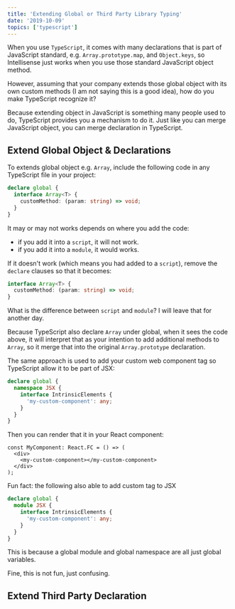 ```yaml
---
title: 'Extending Global or Third Party Library Typing'
date: '2019-10-09'
topics: ['typescript']
---
```


When you use `TypeScript`, it comes with many declarations that is part of JavaScript standard, e.g. `Array.prototype.map`, and `Object.keys`, so Intellisense just works when you use those standard JavaScript object method.

However, assuming that your company extends those global object with its own custom methods (I am not saying this is a good idea), how do you make TypeScript recognize it?

Because extending object in JavaScript is something many people used to do, TypeScript provides you a mechanism to do it. Just like you can merge JavaScript object, you can merge declaration in TypeScript.

## Extend Global Object & Declarations

To extends global object e.g. `Array`, include the following code in any TypeScript file in your project:

```ts
declare global {
  interface Array<T> {
    customMethod: (param: string) => void;
  }
}
```

<aside>

It may or may not works depends on where you add the code:

- if you add it into a `script`, it will not work.
- if you add it into a `module`, it would works.

If it doesn't work (which means you had added to a `script`), remove the `declare` clauses so that it becomes:

```ts
interface Array<T> {
  customMethod: (param: string) => void;
}
```

What is the difference between `script` and `module`? I will leave that for another day.

</aside>

Because TypeScript also declare `Array` under global, when it sees the code above, it will interpret that as your intention to add additional methods to `Array`, so it merge that into the original `Array.prototype` declaration.

The same approach is used to add your custom web component tag so TypeScript allow it to be part of JSX:

```ts
declare global {
  namespace JSX {
    interface IntrinsicElements {
      'my-custom-component': any;
    }
  }
}
```

Then you can render that it in your React component:

```tsx
const MyComponent: React.FC = () => (
  <div>
    <my-custom-component></my-custom-component>
  </div>
);
```

<aside>

Fun fact: the following also able to add custom tag to JSX

```ts
declare global {
  module JSX {
    interface IntrinsicElements {
      'my-custom-component': any;
    }
  }
}
```

This is because a global module and global namespace are all just global variables.

Fine, this is not fun, just confusing.

</aside>

## Extend Third Party Declaration
